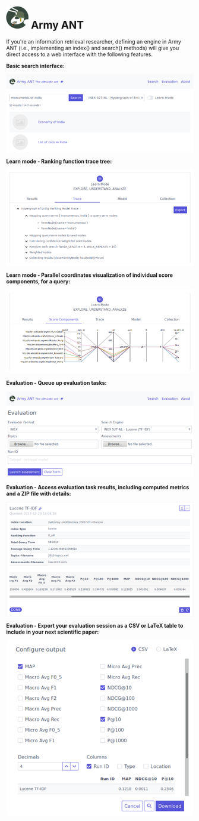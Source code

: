 # ![Army ANT Logo](resources/army_ant_logo-60x60.png) Army ANT

If you're an information retrieval researcher, defining an engine in Army ANT (i.e., implementing an index() and search() methods) will give you direct access to a web interface with the following features.



**Basic search interface:**

![](resources/screenshots/01-search.png)



**Learn mode - Ranking function trace tree:**

![](resources/screenshots/03-learn_mode-trace.png)



**Learn mode - Parallel coordinates visualization of individual score components, for a query:**

![](resources/screenshots/05-learn_mode-score_components.png)



**Evaluation - Queue up evaluation tasks:**

![](resources/screenshots/08-evaluation-form.png)



**Evaluation - Access evaluation task results, including computed metrics and a ZIP file with details:**

![](resources/screenshots/09-evaluation-task.png)



**Evaluation - Export your evaluation session as a CSV or LaTeX table to include in your next scientific paper:**

![](resources/screenshots/10-evaluation-export.png)